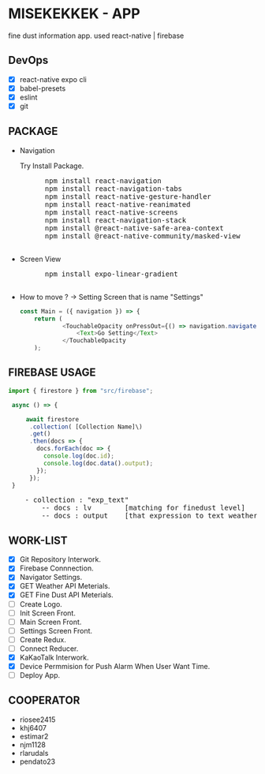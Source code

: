 # MISEKEKKEK - APP

fine dust information app. used react-native | firebase

## DevOps

- [x] react-native expo cli
- [x] babel-presets
- [x] eslint
- [x] git

## PACKAGE

- Navigation

  Try Install Package.

    <pre>
        npm install react-navigation
        npm install react-navigation-tabs
        npm install react-native-gesture-handler
        npm install react-native-reanimated
        npm install react-native-screens
        npm install react-navigation-stack
        npm install @react-native-safe-area-context
        npm install @react-native-community/masked-view
    </pre>

- Screen View

    <pre>
        npm install expo-linear-gradient
    </pre>

* How to move ? -> Setting Screen that is name "Settings"

  ```js
  const Main = ({ navigation }) => {
      return (
              <TouchableOpacity onPressOut={() => navigation.navigate({ routeName: "Settings" })} >
                  <Text>Go Setting</Text>
              </TouchableOpacity
      );
  ```

## FIREBASE USAGE

```js
import { firestore } from "src/firebase";

 async () => {

     await firestore
      .collection( [Collection Name]\)
      .get()
      .then(docs => {
        docs.forEach(doc => {
          console.log(doc.id);
          console.log(doc.data().output);
        });
      });
 }

```

<pre>
    - collection : "exp_text"
        -- docs : lv        [matching for finedust level]
        -- docs : output    [that expression to text weather same level]
</pre>

## WORK-LIST

- [x] Git Repository Interwork.
- [x] Firebase Connnection.
- [x] Navigator Settings.
- [x] GET Weather API Meterials.
- [x] GET Fine Dust API Meterials.
- [ ] Create Logo.
- [ ] Init Screen Front.
- [ ] Main Screen Front.
- [ ] Settings Screen Front.
- [ ] Create Redux.
- [ ] Connect Reducer.
- [x] KaKaoTalk Interwork.
- [x] Device Permmision for Push Alarm When User Want Time.
- [ ] Deploy App.

## COOPERATOR

- riosee2415
- khj6407
- estimar2
- njm1128
- rlarudals
- pendato23
